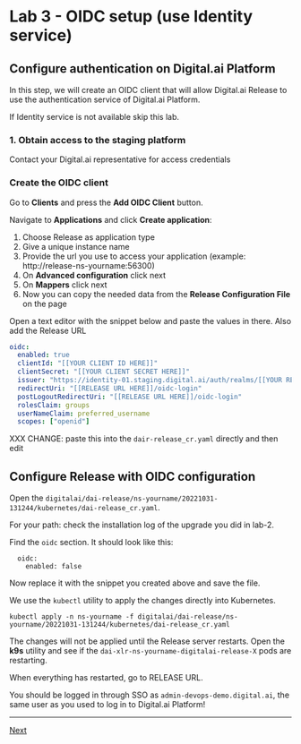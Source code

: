 
# Lab 3 - OIDC setup (use Identity service)

## Configure authentication on Digital.ai Platform

In this step, we will create an OIDC client that will allow Digital.ai Release to use the authentication service of Digital.ai Platform.

If Identity service is not available skip this lab.

### 1. Obtain access to the staging platform

Contact your Digital.ai representative for access credentials

### Create the OIDC client

Go to **Clients** and press the **Add OIDC Client** button.

Navigate to **Applications** and click **Create application**:

1. Choose Release as application type
2. Give a unique instance name
3. Provide the url you use to access your application (example: http://release-ns-yourname:56300)
4. On **Advanced configuration** click next
5. On **Mappers** click next
6. Now you can copy the needed data from the **Release Configuration File** on the page

Open a text editor with the snippet below and paste the values in there. Also add the Release URL 

```yaml
oidc:
  enabled: true
  clientId: "[[YOUR CLIENT ID HERE]]"
  clientSecret: "[[YOUR CLIENT SECRET HERE]]"
  issuer: "https://identity-01.staging.digital.ai/auth/realms/[[YOUR REALM HERE]]"
  redirectUri: "[[RELEASE URL HERE]]/oidc-login"
  postLogoutRedirectUri: "[[RELEASE URL HERE]]/oidc-login"
  rolesClaim: groups
  userNameClaim: preferred_username
  scopes: ["openid"]
```

XXX CHANGE: paste this into the `dair-release_cr.yaml` directly and then edit 

## Configure Release with OIDC configuration

Open the `digitalai/dai-release/ns-yourname/20221031-131244/kubernetes/dai-release_cr.yaml`. 

For your path: check the installation log of the upgrade you did in lab-2.

Find the `oidc` section. It should look like this:

```text
  oidc:
    enabled: false
```

Now replace it with the snippet you created above and save the file. 

We use the `kubectl` utility to apply the changes directly into Kubernetes. 

```shell
kubectl apply -n ns-yourname -f digitalai/dai-release/ns-yourname/20221031-131244/kubernetes/dai-release_cr.yaml
```

The changes will not be applied until the Release server restarts. Open the **k9s** utility and see if the `dai-xlr-ns-yourname-digitalai-release-X` pods are restarting. 

When everything has restarted, go to RELEASE URL.

You should be logged in through SSO as `admin-devops-demo.digital.ai`, the same user as you used to log in to Digital.ai Platform!

---

[Next](../part-1/lab-4-clean-release.md)
